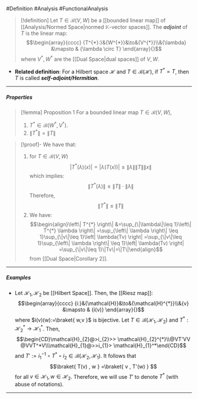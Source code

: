 #Definition #Analysis #FunctionalAnalysis 

> [!definition]
> Let $T\in \mathcal{B}(V,W)$ be a [[bounded linear map]] of [[Analysis/Normed Space|normed $\mathbb{K}$-vector spaces]]. The ***adjoint***  of $T$ is the linear map: $$\begin{array}{cccc} {T^{*}:}&{W^{*}}&\to&{V^{*}}\\&{\lambda} &\mapsto & {\lambda \circ T} \end{array}{}$$
> where $V^{*},W^{*}$ are the [[Dual Space|dual spaces]] of $V,W$. 

- **Related definition**: For a Hilbert space $\mathcal{H}$ and $T\in \mathcal{B}(\mathcal{H})$, if $T^{*}=T$, then $T$ is called ***self-adjoint/Hermitian***.
---
##### Properties
> [!lemma] Proposition 1
> For a bounded linear map $T\in \mathcal{B}(V,W)$, 
> 1. $T^{*}\in \mathcal{B}(W^{*},V^{*})$.
> 2. $\left\| T^{*} \right\|=\left\| T \right\|$

> [!proof]-
> We have that:
> 1. for $T\in \mathcal{B}(V,W)$$$\left| T^{*}(\lambda)(x) \right|=\left| \lambda(T(x)) \right| \leq \left\| \lambda \right\| \left\| T \right\| \|x\| $$
> which implies: $$\left\| T^{*} (\lambda)\right\|\leq \left\| T \right\| \cdot \left\| \lambda \right\|  $$Therefore, $$\left\| T^* \right\| \leq \left\| T \right\| $$
> 2. We have: $$\begin{align}\left\| T^{*} \right\| &=\sup_{\|\lambda\|\leq 1}\left\| T^{*} \lambda \right\| =\sup_{\left\| \lambda \right\| \leq 1}\sup_{\|v\|\leq 1}\left| \lambda(Tv) \right| =\sup_{\|v\|\leq 1}\sup_{\left\| \lambda \right\| \leq 1}\left| \lambda(Tv) \right| =\sup_{\|v\|\leq 1}\|Tv\|=\|T\|\end{align}$$from [[Dual Space|Corollary 2]].
---
##### Examples
- Let $\mathcal{H}_{1},\mathcal{H}_{2}$ be [[Hilbert Space]]. Then, the [[Riesz map]]:$$\begin{array}{cccc} {i:}&{\mathcal{H}}&\to&{\mathcal{H}^{*}}\\&{v} &\mapsto & {i(v)} \end{array}{}$$where $i(v)(w):=\braket{ w,v  }$ is bijective. Let $T\in \mathcal{B}(\mathcal{H}_{1},\mathcal{H}_{2})$ and $T^*:\mathcal{H}_{2}^{*}\to \mathcal{H}_{1}^{*}$. Then,$$\begin{CD}\mathcal{H}_{2}@>i_{2}>> \mathcal{H}_{2}^{*}\\@VT'VV @VVT^*V\\\mathcal{H}_{1}@>>i_{1}> \mathcal{H}_{1}^*\end{CD}$$and $T':=i_{1}^{-1}\circ T^{*}\circ i_{2}\in \mathcal{B}(\mathcal{H}_{2},\mathcal{H}_{1})$. It follows that $$\braket{ T(v) , w } =\braket{ v , T'(w) } $$for all $v\in \mathcal{H}_{1},w\in \mathcal{H}_{2}$. Therefore, we will use $T'$ to denote $T^{*}$ (with abuse of notations).
---
